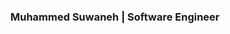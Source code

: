
<div id="header" align="center" margin="25px">
  <div id="badges" marginBottom="25px">
    <h3>Muhammed Suwaneh | <span><b>Software Engineer</b></span></h3>
  </div>
